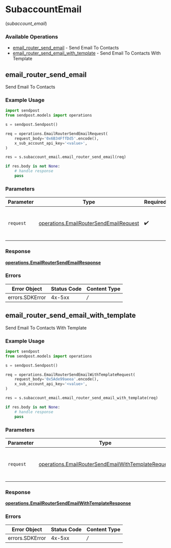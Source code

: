 # SubaccountEmail
(*subaccount_email*)

### Available Operations

* [email_router_send_email](#email_router_send_email) - Send Email To Contacts
* [email_router_send_email_with_template](#email_router_send_email_with_template) - Send Email To Contacts With Template

## email_router_send_email

Send Email To Contacts

### Example Usage

```python
import sendpost
from sendpost.models import operations

s = sendpost.Sendpost()

req = operations.EmailRouterSendEmailRequest(
    request_body='0x6B34FffDd5'.encode(),
    x_sub_account_api_key='<value>',
)

res = s.subaccount_email.email_router_send_email(req)

if res.body is not None:
    # handle response
    pass

```

### Parameters

| Parameter                                                                                        | Type                                                                                             | Required                                                                                         | Description                                                                                      |
| ------------------------------------------------------------------------------------------------ | ------------------------------------------------------------------------------------------------ | ------------------------------------------------------------------------------------------------ | ------------------------------------------------------------------------------------------------ |
| `request`                                                                                        | [operations.EmailRouterSendEmailRequest](../../models/operations/emailroutersendemailrequest.md) | :heavy_check_mark:                                                                               | The request object to use for the request.                                                       |


### Response

**[operations.EmailRouterSendEmailResponse](../../models/operations/emailroutersendemailresponse.md)**
### Errors

| Error Object    | Status Code     | Content Type    |
| --------------- | --------------- | --------------- |
| errors.SDKError | 4x-5xx          | */*             |

## email_router_send_email_with_template

Send Email To Contacts With Template

### Example Usage

```python
import sendpost
from sendpost.models import operations

s = sendpost.Sendpost()

req = operations.EmailRouterSendEmailWithTemplateRequest(
    request_body='0x5Ade99aeea'.encode(),
    x_sub_account_api_key='<value>',
)

res = s.subaccount_email.email_router_send_email_with_template(req)

if res.body is not None:
    # handle response
    pass

```

### Parameters

| Parameter                                                                                                                | Type                                                                                                                     | Required                                                                                                                 | Description                                                                                                              |
| ------------------------------------------------------------------------------------------------------------------------ | ------------------------------------------------------------------------------------------------------------------------ | ------------------------------------------------------------------------------------------------------------------------ | ------------------------------------------------------------------------------------------------------------------------ |
| `request`                                                                                                                | [operations.EmailRouterSendEmailWithTemplateRequest](../../models/operations/emailroutersendemailwithtemplaterequest.md) | :heavy_check_mark:                                                                                                       | The request object to use for the request.                                                                               |


### Response

**[operations.EmailRouterSendEmailWithTemplateResponse](../../models/operations/emailroutersendemailwithtemplateresponse.md)**
### Errors

| Error Object    | Status Code     | Content Type    |
| --------------- | --------------- | --------------- |
| errors.SDKError | 4x-5xx          | */*             |
